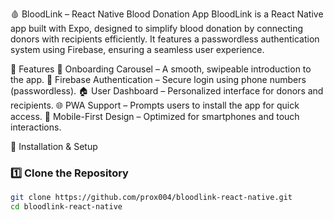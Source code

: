 🩸 BloodLink – React Native Blood Donation App
BloodLink is a React Native app built with Expo, designed to simplify blood donation by connecting donors with recipients efficiently. It features a passwordless authentication system using Firebase, ensuring a seamless user experience.

🚀 Features
📲 Onboarding Carousel – A smooth, swipeable introduction to the app.
🔑 Firebase Authentication – Secure login using phone numbers (passwordless).
🏠 User Dashboard – Personalized interface for donors and recipients.
🌐 PWA Support – Prompts users to install the app for quick access.
📱 Mobile-First Design – Optimized for smartphones and touch interactions.

🔧 Installation & Setup
### 1️⃣ Clone the Repository  
```sh
git clone https://github.com/prox004/bloodlink-react-native.git
cd bloodlink-react-native
